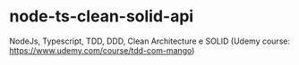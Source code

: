 # node-ts-clean-solid-api
 NodeJs, Typescript, TDD, DDD, Clean Architecture e SOLID (Udemy course: https://www.udemy.com/course/tdd-com-mango)
